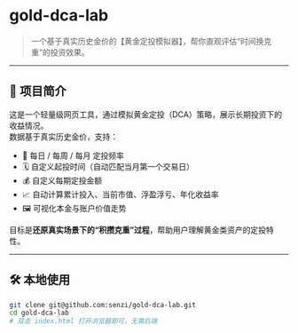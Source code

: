 # gold-dca-lab

> 一个基于真实历史金价的【黄金定投模拟器】，帮你直观评估“时间换克重”的投资效果。

---

## 🔎 项目简介

这是一个轻量级网页工具，通过模拟黄金定投（DCA）策略，展示长期投资下的收益情况。  
数据基于真实历史金价，支持：
- 📅 每日 / 每周 / 每月 定投频率
- 🗓️ 自定义起投时间（自动匹配当月第一个交易日）
- 💰 自定义每期定投金额
- 📈 自动计算累计投入、当前市值、浮盈浮亏、年化收益率
- 🖼️ 可视化本金与账户价值走势

目标是**还原真实场景下的“积攒克重”过程**，帮助用户理解黄金类资产的定投特性。

---

## 🛠️ 本地使用
```bash
git clone git@github.com:senzi/gold-dca-lab.git
cd gold-dca-lab
# 双击 index.html 打开浏览器即可，无需后端
